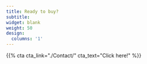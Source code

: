 ```yaml
---
title: Ready to buy?
subtitle:
widget: blank
weight: 50
design:
  columns: '1'
---
```


{{% cta cta_link="./Contact/" cta_text="Click here!" %}}
